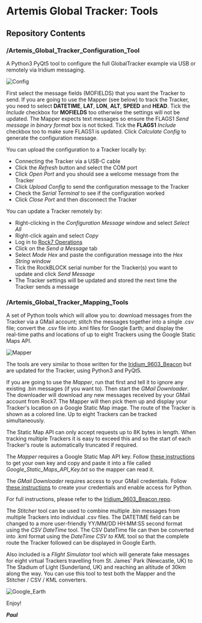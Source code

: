 # Artemis Global Tracker: Tools

## Repository Contents

### /Artemis_Global_Tracker_Configuration_Tool

A Python3 PyQt5 tool to configure the full GlobalTracker example via USB or remotely via Iridium messaging.

![Config](https://github.com/PaulZC/Artemis_Global_Tracker/blob/master/img/Config.JPG)

First select the message fields (MOFIELDS) that you want the Tracker to send. If you are going to use the Mapper (see below)
to track the Tracker, you need to select **DATETIME**, **LAT**, **LON**, **ALT**, **SPEED** and **HEAD**. Tick the _Include_ checkbox for **MOFIELDS** too
otherwise the settings will not be updated. The Mapper expects text messages so ensure the FLAGS1 _Send message in binary format_ box
is not ticked. Tick the **FLAGS1** _Include_ checkbox too to make sure FLAGS1 is updated. Click _Calculate Config_ to generate
the configuration message.

You can upload the configuration to a Tracker locally by:
  - Connecting the Tracker via a USB-C cable
  - Click the _Refresh_ button and select the COM port
  - Click _Open Port_ and you should see a welcome message from the Tracker
  - Click _Upload Config_ to send the configuration message to the Tracker
  - Check the _Serial Terminal_ to see if the configuration worked
  - Click _Close Port_ and then disconnect the Tracker
  
You can update a Tracker remotely by:
  - Right-clicking in the _Configuration Message_ window and select _Select All_
  - Right-click again and select _Copy_
  - Log in to [Rock7 Operations](https://rockblock.rock7.com/Operations)
  - Click on the _Send a Message_ tab
  - Select _Mode Hex_ and paste the configuration message into the _Hex String_ window
  - Tick the RockBLOCK serial number for the Tracker(s) you want to update and click _Send Message_
  - The Tracker settings will be updated and stored the next time the Tracker sends a message

### /Artemis_Global_Tracker_Mapping_Tools

A set of Python tools which will allow you to: download messages from the Tracker via a GMail account; stitch the messages together into a single .csv file;
convert the .csv file into .kml files for Google Earth; and display the real-time paths and locations of up to eight Trackers using the Google Static Maps API.

![Mapper](https://github.com/PaulZC/Artemis_Global_Tracker/blob/master/img/Mapper.JPG)

The tools are very similar to those written for the
[Iridium_9603_Beacon](https://github.com/PaulZC/Iridium_9603_Beacon/blob/master/RockBLOCK.md#tracking-your-beacon-with-an-internet-connection)
but are updated for the Tracker, using Python3 and PyQt5.

If you are going to use the _Mapper_, run that first and tell it to ignore any existing .bin messages (if you want to).
Then start the _GMail Downloader_. The downloader will download any new messages received by your GMail account from Rock7.
The Mapper will then pick them up and display your Tracker's location on a Google Static Map image. The route of the Tracker
is shown as a colored line. Up to eight Trackers can be tracked simultaneously.

The Static Map API can only accept requests up to 8K bytes in length. When tracking multiple Trackers it is easy to exceed this and so the start of
each Tracker's route is automatically truncated if required.

The _Mapper_ requires a Google Static Map API key. Follow [these instructions](https://developers.google.com/maps/documentation/static-maps/get-api-key)
to get your own key and copy and paste it into a file called _Google_Static_Maps_API_Key.txt_ so the mapper can read it.

The _GMail Downloader_ requires access to your GMail credentials. Follow [these instructions](https://developers.google.com/gmail/api/quickstart/python)
to create your credentials and enable access for Python.

For full instructions, please refer to the [Iridium_9603_Beacon repo](https://github.com/PaulZC/Iridium_9603_Beacon/blob/master/RockBLOCK.md#tracking-your-beacon-with-an-internet-connection).

The _Stitcher_ tool can be used to combine multiple .bin messages from multiple Trackers into individual .csv files.
The DATETIME field can be changed to a more user-friendly YY/MM/DD HH:MM:SS second format using the _CSV DateTime_ tool.
The CSV DateTime file can then be converted into .kml format using the _DateTime CSV to KML_ tool so that the complete route
the Tracker followed can be displayed in Google Earth.

Also included is a _Flight Simulator_ tool which will generate fake messages for eight virtual Trackers travelling from
St. James' Park (Newcastle, UK) to The Stadium of Light (Sunderland, UK) and reaching an altitude of 30km along the way.
You can use this tool to test both the Mapper and the Stitcher / CSV / KML converters.

![Google_Earth](https://github.com/PaulZC/Artemis_Global_Tracker/blob/master/img/Google_Earth.JPG)

Enjoy!

_**Paul**_

